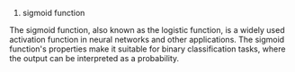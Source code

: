 1. sigmoid function

The sigmoid function, also known as the logistic function, is a widely used activation function in neural networks and other applications.
The sigmoid function's properties make it suitable for binary classification tasks, where the output can be interpreted as a probability.